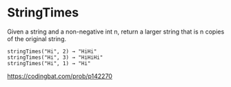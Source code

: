 # StringTimes

Given a string and a non-negative int n, return a larger string that is n copies of the original string.
```
stringTimes("Hi", 2) → "HiHi"
stringTimes("Hi", 3) → "HiHiHi"
stringTimes("Hi", 1) → "Hi"
```
https://codingbat.com/prob/p142270